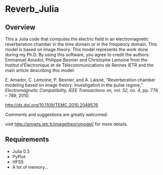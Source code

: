 Reverb_Julia
============

Overview
--------

This a Julia code that computes the electric field in an electromagnetic reverberation chamber in the time domain or in the frequency domain.
This model is based on image theory.
This model represents the work done during my Ph.D. 
By using this software, you agree to credit the authors: Emmanuel Amador, Philippe Besnier and Christophe Lemoine from the Institut d'Électronique et de Télécommunications de Rennes IETR and the main article describing this model:

E. Amador, C. Lemoine, P. Besnier, and A. Laisné, “Reverberation chamber modeling based on image theory: Investigation in the pulse regime,” *Electromagnetic Compatibility, IEEE Transactions on, vol. 52, no. 4*, pp. 778 – 789, 2010.

http://dx.doi.org/10.1109/TEMC.2010.2049576

Comments and suggestions are greatly welcomed.

visit http://projets.ietr.fr/imagetheorymodel/ for more details.

Requirements
------------

* Julia 0.3
* PyPlot
* HFS5
* A lot of memory...
